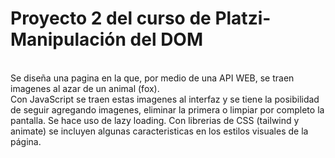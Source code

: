 # Proyecto 2 del curso de Platzi-Manipulación del DOM
<br />
Se diseña una pagina en la que, por medio de una API WEB, se traen imagenes al azar de un animal (fox).  
<br />
Con JavaScript se traen estas imagenes al interfaz y se tiene la posibilidad de seguir agregando imagenes, eliminar la primera o limpiar por completo la pantalla. Se hace uso de lazy loading.
Con librerias de CSS (tailwind y animate) se incluyen algunas caracteristicas en los estilos visuales de la página.